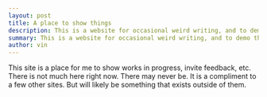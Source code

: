 ```yaml
---
layout: post
title: A place to show things
description: This is a website for occasional weird writing, and to demo things.
summary: This is a website for occasional weird writing, and to demo things.
author: vin
---
```


This site is a place for me to show works in progress, invite feedback, etc. 
There is not much here right now. There may never be. It is a compliment to a few other sites. But will likely be something that exists outside of them. 